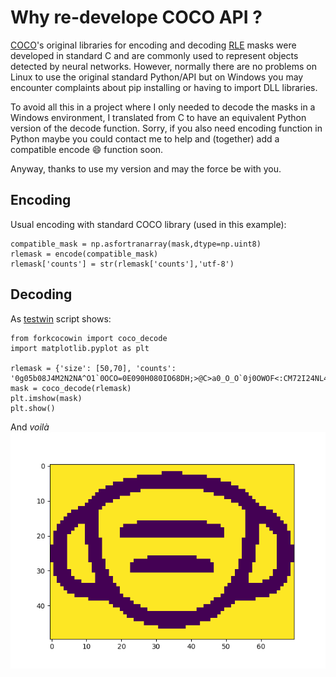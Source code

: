 # Why re-develope COCO API ?

[COCO](https://github.com/cocodataset/cocoapi)'s original libraries for encoding and decoding [RLE](https://en.wikipedia.org/wiki/Run-length_encoding) masks were developed in standard C and are commonly used to represent objects detected by neural networks. However, normally there are no problems on Linux to use the original standard Python/API but on Windows you may encounter complaints about pip installing or having to import DLL libraries.

To avoid all this in a project where I only needed to decode the masks in a Windows environment, I translated from C to have an equivalent Python version of the decode function. Sorry, if you also need encoding function in Python maybe you could contact me to help and (together) add a compatible encode :smile: function soon.

Anyway, thanks to use my version and may the force be with you.

## Encoding
Usual encoding with standard COCO library (used in this example):
```
compatible_mask = np.asfortranarray(mask,dtype=np.uint8)
rlemask = encode(compatible_mask)
rlemask['counts'] = str(rlemask['counts'],'utf-8')
```

## Decoding
As [testwin](testwin.py) script shows:
```
from forkcocowin import coco_decode
import matplotlib.pyplot as plt

rlemask = {'size': [50,70], 'counts': '0g05b08J4M2N2NA^O1`0OCO=0E090H080IO68DH;>@C>a0_O_O`0j0OWOF<:CM72I24NL43JM92FN;1ENKO72L0LO91J0MO92INO0NO122OO0M031O000NO31OO11MO40N011MO41MO21L06OL021L06OL021L06OL021L060J040L060J040L060J040L060J040L060J040L060J040L060KO31L060KO31L06OL021L06OL021L06OL021MO41MO21MO40N100NO310O00M0310O00NO1220NO92IONO91KOMO72M0<1EO:2GN63KM34OLM73JF<;=1G_O_Ob0=AC`07EH=1IO71H090F0:1DO>1_O1b0>2N2N3L6H]O'}
mask = coco_decode(rlemask)
plt.imshow(mask)
plt.show()
```
And _voilà_
![mask example](mask.png)